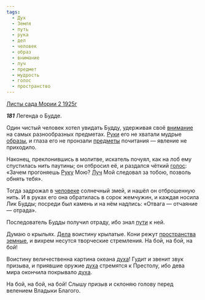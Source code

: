 ```yaml
---
tags:
  - Дух
  - Земля
  - путь
  - рука
  - дел
  - человек
  - образ
  - внимание
  - луч
  - предмет
  - мудрость
  - голос
  - пространство
---
```


[Листы сада Мории 2 1925г](/agni/1925)

___181___
Легенда о Будде.   

Один чистый человек хотел увидать Будду, удерживая своё [внимание](/tag/#внимание) на самых разнообразных предметах. [Руки](/tag/#[рука](/tag/#рука)) его не хватали мудрые [образы](/tag/#образ), и глаза его не пронзали [предметы](/tag/#предмет) почитания — явление не приходило.   

Наконец, преклонившись в молитве, искатель почуял, как на лоб ему спустилась нить паутины; он отбросил её, и раздался чёткий [голос](/tag/#голос): «Зачем прогоняешь [Руку](/tag/#[рука](/tag/#рука)) Мою? [Луч](/tag/#[луч](/tag/#луч)) Мой следовал за тобою, позволь обнять тебя».   

Тогда задрожал в [человеке](/tag/#человек) солнечный змей, и нашёл он отброшенную нить. И в руках его она обратилась в сорок жемчужин, и каждая носила Лик Будды; посреди был камень и на нём надпись: «Отвага — отчаяние — отрада».   

Последователь Будды получил отраду, ибо знал [пути](/tag/#путь) к ней.   

Думаю о крыльях. [Дела](/tag/#дел) воистину крылатые. Кони режут [пространства](/tag/#пространство) [земные](/tag/#Земля), и вихрем несутся творческие стремления. На бой, на бой, на бой!   

Воистину величественна картина океана [духа](/tag/#Дух)! Гудит и звенит звук призыва, и приявшие оружие [духа](/tag/#Дух) стремятся к Престолу, ибо дева мира окончила покрывало [духа](/tag/#Дух).   

На бой, на бой, на бой! Слышу призыв и склоняю голову перед велением Владыки Благого.   


